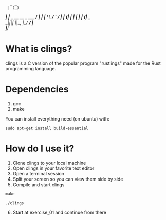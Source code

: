       _ _                 
     | (_)                
  ___| |_ _ __   __ _ ___ 
 / __| | | '_ \ / _` / __|
| (__| | | | | | (_| \__ \
 \___|_|_|_| |_|\__, |___/
                 __/ |    
                |___/     


# What is clings?
clings is a C version of the popular program "rustlings" made for the Rust programming language.

# Dependencies
1. gcc
2. make

You can install everything need (on ubuntu) with:
```
sudo apt-get install build-essential
```

# How do I use it?
1. Clone clings to your local machine
2. Open clings in your favorite text editor
3. Open a terminal session
4. Split your screen so you can view them side by side
5. Compile and start clings 
```
make
```
```
./clings
```
6. Start at exercise_01 and continue from there
